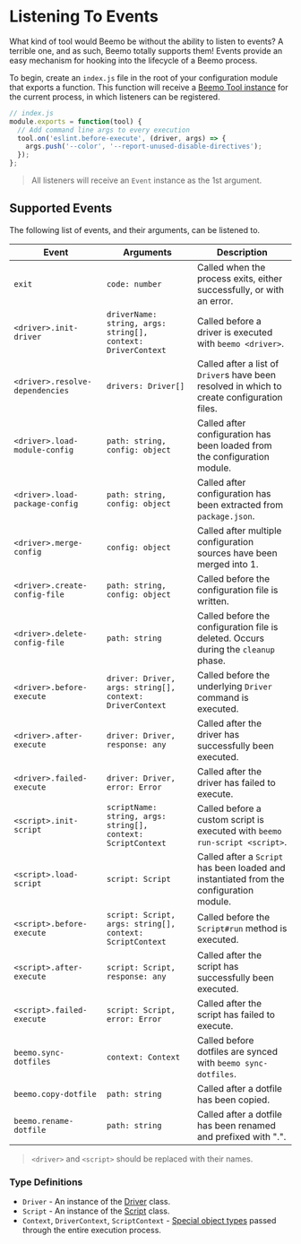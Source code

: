 # Listening To Events

What kind of tool would Beemo be without the ability to listen to events? A terrible one, and as
such, Beemo totally supports them! Events provide an easy mechanism for hooking into the lifecycle
of a Beemo process.

To begin, create an `index.js` file in the root of your configuration module that exports a
function. This function will receive a [Beemo Tool instance](./tool.md) for the current process, in
which listeners can be registered.

```js
// index.js
module.exports = function(tool) {
  // Add command line args to every execution
  tool.on('eslint.before-execute', (driver, args) => {
    args.push('--color', '--report-unused-disable-directives');
  });
};
```

> All listeners will receive an `Event` instance as the 1st argument.

## Supported Events

The following list of events, and their arguments, can be listened to.

| Event                           | Arguments                                                    | Description                                                                                 |
| ------------------------------- | ------------------------------------------------------------ | ------------------------------------------------------------------------------------------- |
| `exit`                          | `code: number`                                               | Called when the process exits, either successfully, or with an error.                       |
| `<driver>.init-driver`          | `driverName: string, args: string[], context: DriverContext` | Called before a driver is executed with `beemo <driver>`.                                   |
| `<driver>.resolve-dependencies` | `drivers: Driver[]`                                          | Called after a list of `Driver`s have been resolved in which to create configuration files. |
| `<driver>.load-module-config`   | `path: string, config: object`                               | Called after configuration has been loaded from the configuration module.                   |
| `<driver>.load-package-config`  | `path: string, config: object`                               | Called after configuration has been extracted from `package.json`.                          |
| `<driver>.merge-config`         | `config: object`                                             | Called after multiple configuration sources have been merged into 1.                        |
| `<driver>.create-config-file`   | `path: string, config: object`                               | Called before the configuration file is written.                                            |
| `<driver>.delete-config-file`   | `path: string`                                               | Called before the configuration file is deleted. Occurs during the `cleanup` phase.         |
| `<driver>.before-execute`       | `driver: Driver, args: string[], context: DriverContext`     | Called before the underlying `Driver` command is executed.                                  |
| `<driver>.after-execute`        | `driver: Driver, response: any`                              | Called after the driver has successfully been executed.                                     |
| `<driver>.failed-execute`       | `driver: Driver, error: Error`                               | Called after the driver has failed to execute.                                              |
| `<script>.init-script`          | `scriptName: string, args: string[], context: ScriptContext` | Called before a custom script is executed with `beemo run-script <script>`.                 |
| `<script>.load-script`          | `script: Script`                                             | Called after a `Script` has been loaded and instantiated from the configuration module.     |
| `<script>.before-execute`       | `script: Script, args: string[], context: ScriptContext`     | Called before the `Script#run` method is executed.                                          |
| `<script>.after-execute`        | `script: Script, response: any`                              | Called after the script has successfully been executed.                                     |
| `<script>.failed-execute`       | `script: Script, error: Error`                               | Called after the script has failed to execute.                                              |
| `beemo.sync-dotfiles`           | `context: Context`                                           | Called before dotfiles are synced with `beemo sync-dotfiles`.                               |
| `beemo.copy-dotfile`            | `path: string`                                               | Called after a dotfile has been copied.                                                     |
| `beemo.rename-dotfile`          | `path: string`                                               | Called after a dotfile has been renamed and prefixed with ".".                              |

> `<driver>` and `<script>` should be replaced with their names.

### Type Definitions

* `Driver` - An instance of the
  [Driver](https://github.com/milesj/beemo/blob/master/packages/core/src/Driver.js) class.
* `Script` - An instance of the
  [Script](https://github.com/milesj/beemo/blob/master/packages/core/src/Script.js) class.
* `Context`, `DriverContext`, `ScriptContext` -
  [Special object types](https://github.com/milesj/beemo/blob/master/packages/core/src/types.js#L53)
  passed through the entire execution process.
